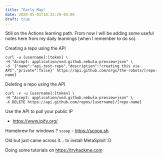 ```yaml
---
title: "Early May"
date: 2020-05-01T10:33:29-04:00
draft: true
---
```


Still on the Actions learning path. From now I will be adding some useful notes here from my daily learnings (when I remember to do so).

Creating a repo using the API

```
curl -u [username]:[token] \
-H "Accept: application/vnd.github.nebula-preview+json" \
-d '{"name":"api-test-repo","description":"creating this via API","private":false}' https://api.github.com/orgs/the-robots/[repo-name]
```


Deleting a repo using the API

```
curl -v -u [username]:[token] \
-H "Accept: application/vnd.github.nebula-preview+json" \
-X DELETE https://api.github.com/repos/[username]/[repo-name]
```

Use the API to pull your public IP

- https://www.ipify.org/


Homebrew for windows ?  `scoop` - https://scoop.sh

Old but just came across it... to install MetaSploit :D

Doing some tutorials on https://tryhackme.com


